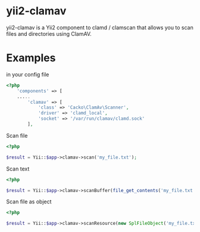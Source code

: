 # yii2-clamav
yii2-clamav is a Yii2 component to clamd / clamscan that allows you to scan files and directories using ClamAV.

Examples
========

in your config file

```PHP
<?php
    'components' => [
    .....
        'clamav' => [
            'class' => 'Cacko\ClamAv\Scanner',
            'driver' => 'clamd_local',
            'socket' => '/var/run/clamav/clamd.sock'
        ],
```

Scan file
```PHP
<?php

$result = Yii::$app->clamav->scan('my_file.txt');

```

Scan text
```PHP
<?php

$result = Yii::$app->clamav->scanBuffer(file_get_contents('my_file.txt'));

```

Scan file as object
```PHP
<?php

$result = Yii::$app->clamav->scanResource(new SplFileObject('my_file.txt'), 'rb');

```